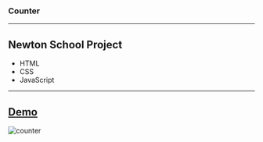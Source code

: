 ### Counter 
------------------------------------
**Newton School Project**
-------------------
- HTML
- CSS
- JavaScript
---------------
[Demo](https://rahulkumarrj8864.github.io/Counter/)
----------------
![counter](https://user-images.githubusercontent.com/74202040/157072527-53150972-f28f-4d7f-bfdd-e17427de59f3.jpg)

